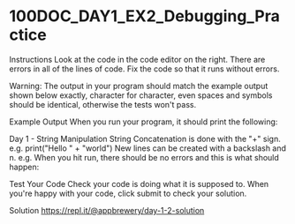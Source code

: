 # 100DOC_DAY1_EX2_Debugging_Practice

Instructions
Look at the code in the code editor on the right. There are errors in all of the lines of code. Fix the code so that it runs without errors.

Warning: The output in your program should match the example output shown below exactly, character for character, even spaces and symbols should be identical, otherwise the tests won't pass.

Example Output
When you run your program, it should print the following:

Day 1 - String Manipulation
String Concatenation is done with the "+" sign.
e.g. print("Hello " + "world")
New lines can be created with a backslash and n.
e.g. When you hit run, there should be no errors and this is what should happen:



Test Your Code
Check your code is doing what it is supposed to. When you're happy with your code, click submit to check your solution.

Solution
https://repl.it/@appbrewery/day-1-2-solution
